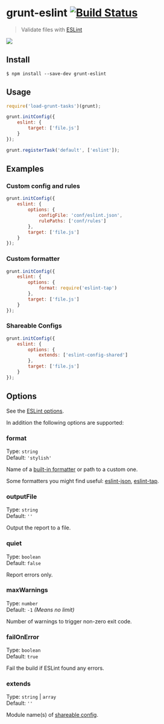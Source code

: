 # grunt-eslint [![Build Status](https://travis-ci.org/sindresorhus/grunt-eslint.svg?branch=master)](https://travis-ci.org/sindresorhus/grunt-eslint)

> Validate files with [ESLint](https://eslint.org)

![](screenshot.png)


## Install

```
$ npm install --save-dev grunt-eslint
```


## Usage

```js
require('load-grunt-tasks')(grunt);

grunt.initConfig({
	eslint: {
		target: ['file.js']
	}
});

grunt.registerTask('default', ['eslint']);
```


## Examples

### Custom config and rules

```js
grunt.initConfig({
	eslint: {
		options: {
			configFile: 'conf/eslint.json',
			rulePaths: ['conf/rules']
		},
		target: ['file.js']
	}
});
```

### Custom formatter

```js
grunt.initConfig({
	eslint: {
		options: {
			format: require('eslint-tap')
		},
		target: ['file.js']
	}
});
```


### Shareable Configs

```js
grunt.initConfig({
	eslint: {
		options: {
			extends: ['eslint-config-shared']
		},
		target: ['file.js']
	}
});
```

## Options

See the [ESLint options](https://eslint.org/docs/developer-guide/nodejs-api#cliengine).


In addition the following options are supported:

### format

Type: `string`<br>
Default: `'stylish'`

Name of a [built-in formatter](https://github.com/nzakas/eslint/tree/master/lib/formatters) or path to a custom one.

Some formatters you might find useful: [eslint-json](https://github.com/sindresorhus/eslint-json), [eslint-tap](https://github.com/sindresorhus/eslint-tap).

### outputFile

Type: `string`<br>
Default: `''`

Output the report to a file.

### quiet

Type: `boolean`<br>
Default: `false`

Report errors only.

### maxWarnings

Type: `number`<br>
Default: `-1` *(Means no limit)*

Number of warnings to trigger non-zero exit code.

### failOnError

Type: `boolean`<br>
Default: `true`

Fail the build if ESLint found any errors.

### extends

Type: `string` | `array`<br>
Default: `''`

Module name(s) of [shareable config](https://eslint.org/docs/developer-guide/shareable-configs).
